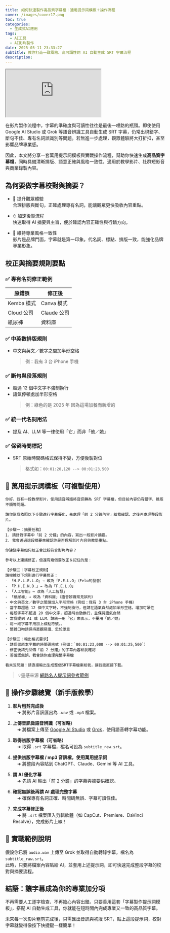 ```yaml
---
title: 如何快速製作高品質字幕檔：通用提示詞模板＋操作流程
cover: /images/cover17.png
toc: true
categories:
  - 生成式AI應用
tags:
  - AI工具
  - AI影片製作
date: 2025-05-11 23:33:27
subtitle: 教你打造一致風格、高可讀性的 AI 自動生成 SRT 字幕流程
description:
---
```


<div class="iframe-wrapper">
  <iframe 
    src="https://gamma.app/embed/8lzfcmm8cur06ou" 
    title="如何快速製作高品質字幕檔：通用提示詞模板＋操作流程" 
    allow="fullscreen">
  </iframe>
</div>

在影片製作流程中，字幕的準確度與可讀性往往是最後一哩路的瓶頸。即使使用 Google AI Studio 或 Grok 等語音辨識工具自動生成 SRT 字幕，仍常出現錯字、斷句不佳、專有名詞誤識別等問題。若無進一步處理，觀眾體驗將大打折扣，甚至影響品牌專業感。

因此，本文將分享一套萬用提示詞模板與實戰操作流程，幫助你快速生成**高品質字幕檔**，同時具備清晰排版、語意正確與風格一致性，適用於教學影片、社群短影音與商業錄製內容。

## 為何要做字幕校對與摘要？

- 🎯 提升觀眾體驗  
  合理排版與斷句，正確處理專有名詞，能讓觀眾更快吸收內容重點。

- ⏱ 加速後製流程  
  快速取得 AI 摘要與主旨，便於確認內容正確性與行銷方向。

- 💼 維持專業風格一致性  
  影片是品牌門面，字幕就是第一印象。代名詞、標點、排版一致，能強化品牌專業形象。

## 校正與摘要規則要點

### ✅ 專有名詞修正範例
| 原錯誤  | 修正後    |
|--------|------------|
| Kemba 模式 | Canva 模式 |
| Cloud 公司 | Claude 公司 |
| 紙尿褲    | 資料庫      |

### ✅ 中英數排版規則
- 中文與英文／數字之間加半形空格  
  > 例：我有 3 台 iPhone 手機

### ✅ 斷句與段落規則
- 超過 12 個中文字不強制換行  
- 語氣停頓處加半形空格  
  > 例：綠色的是 2025 年 因為這場加餐而新增的

### ✅ 統一代名詞用法
- 提及 AI、LLM 等一律使用「它」而非「他／她」

### ✅ 保留時間標記
- SRT 原始時間碼格式保持不變，方便後製對位  
  > 格式如：`00:01:20,120 --> 00:01:23,500`

## 🎯 萬用提示詞模板（可複製使用）

```
你好，我有一段教學影片，使用語音辨識將音訊轉為 SRT 字幕檔，但目前內容仍有錯字、排版不順等問題。

請你幫我依照以下步驟進行字幕優化，先處理「前 2 分鐘內容」給我確認，之後再處理整段影片。

【步驟一：摘要任務】
1. 請針對字幕中「前 2 分鐘」的內容，寫出一段影片摘要。
2. 我會透過這段摘要來確認你是否理解影片內容與教學重點。
```

```
你建議字幕如何校正會比較符合影片內容？
```

```
參考以上建議修正，但還有幾個要改正＆記住的是：

【步驟二：字幕校正規則】
請根據以下規則進行字幕修正：
- 「H.F.L.E.L.O」→ 改為「F.E.L.O」（Felo的發音）
- 「P.H.I.N.D.」→ 改為「F.E.L.O」
- 「人工智能」→ 改為「人工智慧」
- 「紙尿褲」→ 改為「資料庫」（語音辨識常見誤判）
- 中文與英文／數字之間請加入半形空格（例如：我有 3 台 iPhone 手機）
- 當字幕超過 12 個中文字時，不強制換行，但請在語氣自然處加半形空格，增加可讀性
- 每段字幕不超過 20 個中文字，超過時自動換行，並保持語氣自然
- 當我提到 AI 或 LLM，請統一用「它」來表示，不要用「他／她」
- 每一段字幕不用加上標點符號，。
- 整體口吻請保持直觀易讀、忠於原意

【步驟三：輸出格式要求】
- 請保留原本字幕的時間碼格式（例如：`00:01:23,000 --> 00:01:25,500`）
- 修正後請先回傳「前 2 分鐘」的字幕內容給我確認
- 若確認無誤，我會請你處理完整字幕檔
```
```
看來沒問題！請直接輸出生成整個SRT字幕檔案給我，讓我能直接下載。
```

> 💡靈感來源 [網路名人提示詞參考範例](https://grok.com/share/bGVnYWN5_f49289ad-eddd-4bfa-a32d-57d81622f2a9?fbclid=IwY2xjawKNn65leHRuA2FlbQIxMABicmlkETFUN2JHeDFqUnBZT1YwN1pDAR6ZK9HRhJ_DkOM1u3HkJ-Cd_KHBCr3vaOHQUJp4If6d4go0Cj4eAjXY6OKI-g_aem_kMDshXjBfte8GFKM00ehGg)

## 📌 操作步驟總覽（新手版教學）

1. **影片粗剪完成後**  
　➜ 將影片音訊匯出為 `.wav` 或 `.mp3` 檔案。

2. **上傳音訊做語音辨識（可省略）**  
　➜ 將檔案上傳至 [Google AI Studio](https://aistudio.google.com/prompts/new_chat) 或 [Grok](https://grok.com/)，使用語音轉字幕功能。

3. **取得初版字幕檔（可省略）**  
　➜ 取得 `.srt` 字幕檔，檔名可設為 `subtitle_raw.srt`。

4. **提供初版字幕檔 / mp3 音訊檔，使用萬用提示詞**  
　➜ 將整段內容貼到 ChatGPT、Claude、Gemini 等 AI 工具。

5. **請 AI 優化字幕**  
　➜ 先請 AI 輸出「前 2 分鐘」的字幕與摘要供確認。

6. **確認無誤後再請 AI 處理完整字幕**  
　➜ 確保專有名詞正確、時間碼無誤、字幕可讀性佳。

7. **完成字幕修正後**  
　➜ 將 `.srt` 檔案匯入剪輯軟體（如 CapCut、Premiere、DaVinci Resolve），完成影片上線！

## 🧪 實戰範例說明

假設你已將 `audio.wav` 上傳至 Grok 並取得自動轉錄字幕，檔名為 `subtitle_raw.srt`。  
此時，只要將檔案內容貼給 AI，並套用上述提示詞，即可快速完成整段字幕的校對與摘要流程。

## 結語：讓字幕成為你的專業加分項

不再需要人工逐字檢查、不再擔心內容出錯。只要善用這套「字幕製作提示詞模板」，搭配 AI 自動生成工具，你就能在短時間內完成專業又一致的高品質字幕。

未來每一次影片粗剪完成後，只需匯出音訊與初版 SRT，貼上這段提示詞，校對字幕就變得像按下快捷鍵一樣簡單！
